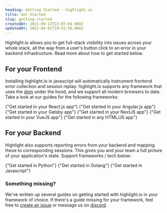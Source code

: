 ```yaml
---
heading: Getting Started - highlight.io
title: Get Started
slug: getting-started
createdAt: 2021-09-13T22:07:04.000Z
updatedAt: 2022-04-01T19:52:59.000Z
---
```


Highlight.io allows you to get full-stack visibility into issues across your whole stack, all the way from a user's button click to an error in your backend infrastructure. Read more about how to get started below.

## For your Frontend

Installing highlight.io in javascript will automatically instrument frontend error collection and session replay. highlight.io supports any framework that uses the [dom](https://www.w3schools.com/js/js_htmldom.asp) under the hood, and we support all modern browsers to date. Take a look at our guides for the following frameworks:

<DocsCardGroup>
    <DocsCard title="React" href="./client-sdk/reactjs.md">
        {"Get started in your React.js app"}
    </DocsCard>
    <DocsCard title="Angular"  href="./client-sdk/angular.md">
        {"Get started in your Angular.js app"}
    </DocsCard>
    <DocsCard title="Gatsby"  href="./client-sdk/gatsbyjs.md">
        {"Get started in your Gatsby app"}
    </DocsCard>
    <DocsCard title="NextJS"  href="./client-sdk/nextjs.md">
        {"Get started in your NextJS app"}
    </DocsCard>
    <DocsCard title="VueJS"  href="./client-sdk/vuejs.md">
        {"Get started in your VueJS app"}
    </DocsCard>
    <DocsCard title="Other HTML"  href="./3_client-sdk/6_other.md">
        {"Get started in any HTML/JS app"}
    </DocsCard>
</DocsCardGroup>

## For your Backend

Highlight also supports reporting errors from your backend and mapping these to corresponding sessions. This gives you and your team a full picture of your application's state. Support frameworks / tech below:

<DocsCardGroup>
    <DocsCard title="Python" href="./backend-sdk/python/overview">
        {"Get started in Python"}
    </DocsCard>
    <DocsCard title="Go" href="./backend-sdk/go/overview">
        {"Get started in Golang"}
    </DocsCard>
    <DocsCard title="JS / TS" href="./backend-sdk/js/overview">
        {"Get started in Javascript"}
    </DocsCard>
</DocsCardGroup>

### Something missing?

We've written up several guides on getting started with highlight.io in your framework of choice. If there's a guide missing for your framework, feel free to [create an issue](https://github.com/highlight/highlight/issues/new?assignees=&labels=external+bug+%2F+request&template=feature_request.md&title=) or message us on [discord](https://highlight.io/community).
